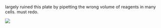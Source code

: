 largely ruined this plate by pipetting the wrong volume of reagents in many cells. must redo.

![](plateimage\_cropped.jpg)


